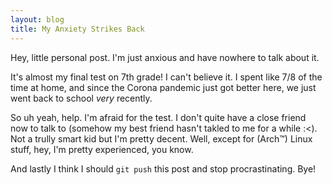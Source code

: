 ```yaml
---
layout: blog
title: My Anxiety Strikes Back
---
```


Hey, little personal post. I'm just anxious and have nowhere to talk about it.

It's almost my final test on 7th grade! I can't believe it. I spent like 7/8 of the time at home, and since the Corona pandemic just got better here, we just went back to school *very* recently.

So uh yeah, help. I'm afraid for the test. I don't quite have a close friend now to talk to (somehow my best friend hasn't takled to me for a while :<). Not a trully smart kid but I'm pretty decent. Well, except for (Arch™) Linux stuff, hey, I'm pretty experienced, you know. 

And lastly I think I should `git push` this post and stop procrastinating. Bye!
